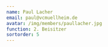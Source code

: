```yaml
---
name: Paul Lacher
email: paul@vcmuellheim.de
avatar: /img/members/paullacher.jpg
function: 2. Beisitzer
sortorder: 5
---
```

